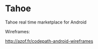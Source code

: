 Tahoe
=====

Tahoe real time marketplace for Android

Wireframes:

http://azof.fr/codepath-android-wireframes
